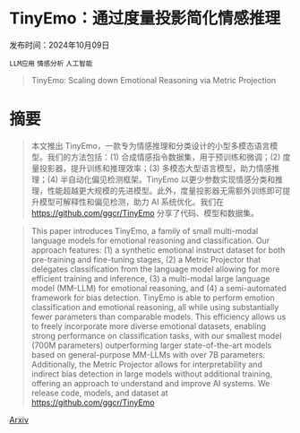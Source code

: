 # TinyEmo：通过度量投影简化情感推理

发布时间：2024年10月09日

`LLM应用` `情感分析` `人工智能`

> TinyEmo: Scaling down Emotional Reasoning via Metric Projection

# 摘要

> 本文推出 TinyEmo，一款专为情感推理和分类设计的小型多模态语言模型。我们的方法包括：(1) 合成情感指令数据集，用于预训练和微调；(2) 度量投影器，提升训练和推理效率；(3) 多模态大型语言模型，助力情感推理；(4) 半自动化偏见检测框架。TinyEmo 以更少参数实现情感分类和推理，性能超越更大规模的先进模型。此外，度量投影器无需额外训练即可提升模型可解释性和偏见检测，助力 AI 系统优化。我们在 https://github.com/ggcr/TinyEmo 分享了代码、模型和数据集。

> This paper introduces TinyEmo, a family of small multi-modal language models for emotional reasoning and classification. Our approach features: (1) a synthetic emotional instruct dataset for both pre-training and fine-tuning stages, (2) a Metric Projector that delegates classification from the language model allowing for more efficient training and inference, (3) a multi-modal large language model (MM-LLM) for emotional reasoning, and (4) a semi-automated framework for bias detection. TinyEmo is able to perform emotion classification and emotional reasoning, all while using substantially fewer parameters than comparable models. This efficiency allows us to freely incorporate more diverse emotional datasets, enabling strong performance on classification tasks, with our smallest model (700M parameters) outperforming larger state-of-the-art models based on general-purpose MM-LLMs with over 7B parameters. Additionally, the Metric Projector allows for interpretability and indirect bias detection in large models without additional training, offering an approach to understand and improve AI systems.
  We release code, models, and dataset at https://github.com/ggcr/TinyEmo

[Arxiv](https://arxiv.org/abs/2410.07062)